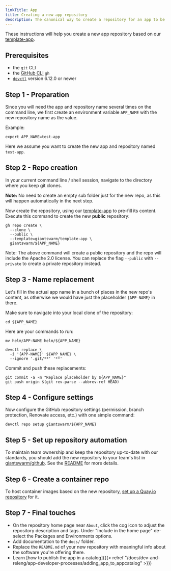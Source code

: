 ```yaml
---
linkTitle: App
title: Creating a new app repository
description: The canonical way to create a repository for an app to be distributed and deployed via the Giant Swarm app platform.
---
```


These instructions will help you create a new app repository based on our [template-app](https://github.com/giantswarm/template-app).

## Prerequisites

- the `git` CLI
- the [GitHub CLI](https://cli.github.com/) `gh`
- [`devctl`](https://github.com/giantswarm/devctl) version 6.12.0 or newer

## Step 1 - Preparation

Since you will need the app and repository name several times on the command line, we first create an environment variable `APP_NAME` with the new repository name as the value.

Example:

```nohighlight
export APP_NAME=test-app
```

Here we assume you want to create the new app and repository named `test-app`.

## Step 2 - Repo creation

In your current command line / shell session, navigate to the directory where you keep git clones.

**Note:** No need to create an empty sub folder just for the new repo, as this will happen automatically in the next step.

Now create the repository, using our [template-app](https://github.com/giantswarm/template-app) to pre-fill its content. Execute this command to create the new **public** repository:

```nohighlight
gh repo create \
  --clone \
  --public \
  --template=giantswarm/template-app \
  giantswarm/${APP_NAME}
```

Note: The above command will create a public repository and the repo will include the Apache 2.0 license. You can replace the flag `--public` with `--private` to create a private repository instead.

## Step 3 - Name replacement

Let's fill in the actual app name in a bunch of places in the new repo's content, as otherwise we would have just the placeholder `{APP-NAME}` in there.

Make sure to navigate into your local clone of the repository:

```nohighlight
cd ${APP_NAME}
```

Here are your commands to run:

```nohighlight
mv helm/APP-NAME helm/${APP_NAME}

devctl replace \
  -i '{APP-NAME}' ${APP_NAME} \
  --ignore '.git/**' '**'
```

Commit and push these replacements:

```nohighlight
git commit -a -m "Replace placeholder by ${APP_NAME}"
git push origin $(git rev-parse --abbrev-ref HEAD)
```

## Step 4 - Configure settings

Now configure the GitHub repository settings (permission, branch protection, Renovate access, etc.) with one simple command:

```nohighlight
devctl repo setup giantswarm/${APP_NAME}
```

## Step 5 - Set up repository automation

To maintain team ownership and keep the repository up-to-date with our standards, you should add the new repository to your team's list in [giantswarm/github](https://github.com/giantswarm/github/tree/main/repositories). See the [README](https://github.com/giantswarm/github) for more details.

## Step 6 - Create a container repo

To host container images based on the new repository, [set up a Quay.io repository](https://intranet.giantswarm.io/docs/dev-and-releng/container-registry/) for it.

## Step 7 - Final touches

- On the repository home page near `About`, click the cog icon to adjust the repository description and tags. Under "Include in the home page" de-select the Packages and Environments options.
- Add documentation to the `docs/` folder.
- Replace the `README.md` of your new repository with meaningful info about the software you're offering there.
- Learn [how to publish the app in a catalog]({{< relref "/docs/dev-and-releng/app-developer-processes/adding_app_to_appcatalog" >}})
